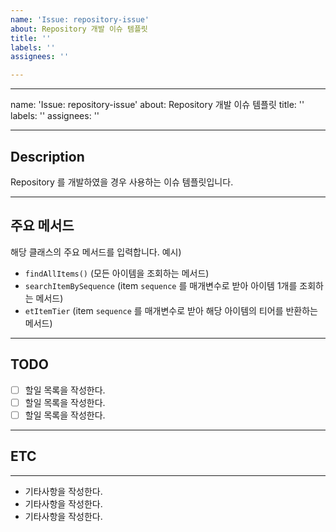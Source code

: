 ```yaml
---
name: 'Issue: repository-issue'
about: Repository 개발 이슈 템플릿
title: ''
labels: ''
assignees: ''

---
```


---
name: 'Issue: repository-issue'
about: Repository 개발 이슈 템플릿
title: ''
labels: ''
assignees: ''

---

## Description
Repository 를 개발하였을 경우 사용하는 이슈 템플릿입니다.

---

## 주요 메서드
해당 클래스의 주요 메서드를 입력합니다.
예시)
- ``findAllItems()`` (모든 아이템을 조회하는 메서드)
- ``searchItemBySequence`` (item `sequence` 를 매개변수로 받아 아이템 1개를 조회하는 메서드)
- ``etItemTier`` (item `sequence` 를 매개변수로 받아 해당 아이템의 티어를 반환하는 메서드)
---

## TODO
- [ ]  할일 목록을 작성한다.
- [ ]  할일 목록을 작성한다.
- [ ]  할일 목록을 작성한다.

---

## ETC

---
* 기타사항을 작성한다.
* 기타사항을 작성한다.
* 기타사항을 작성한다.
